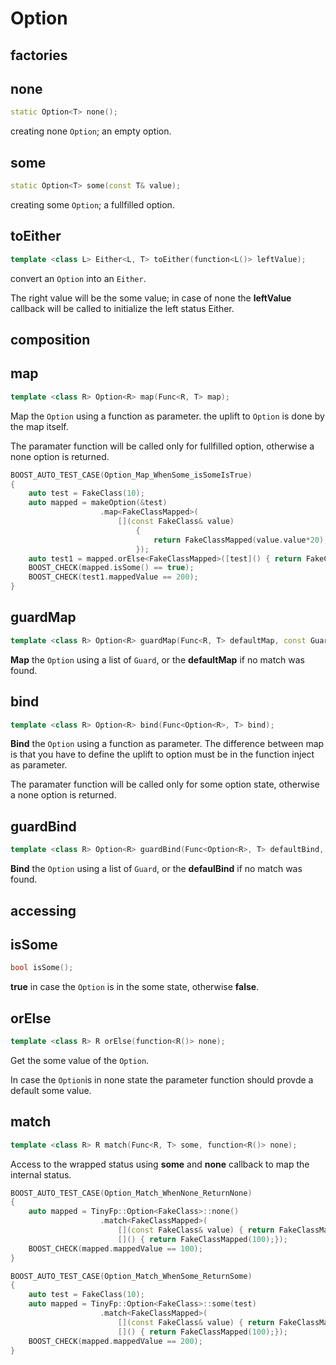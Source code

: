 # Option

## factories

## none

```c++
static Option<T> none();
```

creating none `Option`; an empty option.


## some

```c++
static Option<T> some(const T& value);
```

creating some `Option`; a fullfilled option.


## toEither

```c++
template <class L> Either<L, T> toEither(function<L()> leftValue);
```

convert an `Option` into an `Either`.

The right value will be the some value; in case of none the **leftValue** callback will be called to initialize the left status Either.

## composition

## map

```c++
template <class R> Option<R> map(Func<R, T> map);
```

Map the `Option` using a function as parameter. the uplift to `Option` is done by the map itself.

The paramater function will be called only for fullfilled option, otherwise a none option is returned.

```c++
BOOST_AUTO_TEST_CASE(Option_Map_WhenSome_isSomeIsTrue)
{
    auto test = FakeClass(10);
    auto mapped = makeOption(&test)
                    .map<FakeClassMapped>(
                        [](const FakeClass& value)
                            { 
                                return FakeClassMapped(value.value*20);
                            });
    auto test1 = mapped.orElse<FakeClassMapped>([test]() { return FakeClassMapped(100);});
    BOOST_CHECK(mapped.isSome() == true);
    BOOST_CHECK(test1.mappedValue == 200);
}
```

## guardMap

```c++
template <class R> Option<R> guardMap(Func<R, T> defaultMap, const Guards<R, T>& guards);
```

**Map** the `Option` using a list of `Guard`, or the **defaultMap** if no match was found.

## bind

```c++
template <class R> Option<R> bind(Func<Option<R>, T> bind);
```

**Bind** the `Option` using a function as parameter. The difference between map is that you have to define the uplift to option must be in the function inject as parameter.

The paramater function will be called only for some option state, otherwise a none option is returned.

## guardBind

```c++
template <class R> Option<R> guardBind(Func<Option<R>, T> defaultBind, const Guards<Option<R>, T>& guards);
```

**Bind** the `Option` using a list of `Guard`, or the **defaulBind** if no match was found.

## accessing

## isSome

```c++
bool isSome();
```

**true** in case the `Option` is in the some state, otherwise **false**.

## orElse

```c++
template <class R> R orElse(function<R()> none);
```

Get the some value of the `Option`.

In case the `Option`is in none state the parameter function should provde a default some value.

## match

```c++
template <class R> R match(Func<R, T> some, function<R()> none);
```

Access to the wrapped status using **some** and **none** callback to map the internal status.

```c++
BOOST_AUTO_TEST_CASE(Option_Match_WhenNone_ReturnNone)
{
    auto mapped = TinyFp::Option<FakeClass>::none()
                    .match<FakeClassMapped>(
                        [](const FakeClass& value) { return FakeClassMapped(value.value*20);},
                        []() { return FakeClassMapped(100);});
    BOOST_CHECK(mapped.mappedValue == 100);
}

BOOST_AUTO_TEST_CASE(Option_Match_WhenSome_ReturnSome)
{
    auto test = FakeClass(10);
    auto mapped = TinyFp::Option<FakeClass>::some(test)
                    .match<FakeClassMapped>(
                        [](const FakeClass& value) { return FakeClassMapped(value.value*20);},
                        []() { return FakeClassMapped(100);});
    BOOST_CHECK(mapped.mappedValue == 200);
}
```
